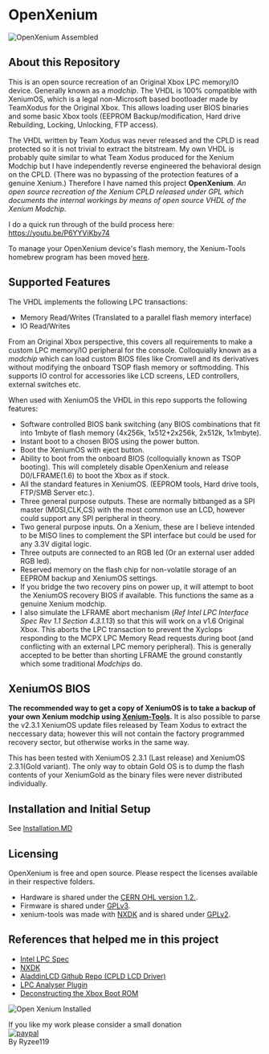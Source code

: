 


# OpenXenium
![OpenXenium Assembled](https://github.com/Ryzee119/OpenXenium/blob/master/Images/openxenium2.jpg?raw=true)
## About this Repository
This is an open source recreation of an Original Xbox LPC memory/IO device. Generally known as a *modchip*.
The VHDL is 100% compatible with XeniumOS, which is a legal non-Microsoft based bootloader made by TeamXodus for the Original Xbox. This allows loading user BIOS binaries and some basic Xbox tools (EEPROM Backup/modification, Hard drive Rebuilding, Locking, Unlocking, FTP access).  
  
The VHDL written by Team Xodus was never released and the CPLD is read protected so it is not trivial to extract the bitstream.
My own VHDL is probably quite similar to what Team Xodus produced for the Xenium Modchip but I have independently reverse engineered the behavioral design on the CPLD. (There was no bypassing of the protection features of a genuine Xenium.) Therefore I have named this project **OpenXenium**. *An open source recreation of the Xenium CPLD released under GPL which documents the internal workings by means of open source VHDL of the Xenium Modchip*.

I do a quick run through of the build process here: https://youtu.be/P6YYViKby74

To manage your OpenXenium device's flash memory, the Xenium-Tools homebrew program has been moved [here](https://github.com/Ryzee119/Xenium-Tools).

## Supported Features
The VHDL implements the following LPC transactions:
  * Memory Read/Writes (Translated to a parallel flash memory interface)
  * IO Read/Writes

From an Original Xbox perspective, this covers all requirements to make a custom LPC memory/IO peripheral for the console. Colloquially known as a *modchip* which can load custom BIOS files like Cromwell and its derivatives without modifying the onboard TSOP flash memory or softmodding. This supports IO control for accessories like LCD screens, LED controllers, external switches etc.

When used with XeniumOS the VHDL in this repo supports the following features:
  * Software controlled BIOS bank switching (any BIOS combinations that fit into 1mbyte of flash memory (4x256k, 1x512+2x256k, 2x512k, 1x1mbyte).
  * Instant boot to a chosen BIOS using the power button.
  * Boot the XeniumOS with eject button.
  * Ability to boot from the onboard BIOS (colloquially known as TSOP booting). This will completely disable OpenXenium and release D0/LFRAME(1.6) to boot the Xbox as if stock.
  * All the standard features in XeniumOS. (EEPROM tools, Hard drive tools, FTP/SMB Server etc.).
  * Three general purpose outputs. These are normally bitbanged as a SPI master (MOSI,CLK,CS) with the most common use an LCD, however could support any SPI peripheral in theory.
  * Two general purpose inputs. On a Xenium, these are I believe intended to be MISO lines to complement the SPI interface but could be used for any 3.3V digital logic.  
  * Three outputs are connected to an RGB led (Or an external user added RGB led).
  * Reserved memory on the flash chip for non-volatile storage of an EEPROM backup and XeniumOS settings.
  * If you bridge the two recovery pins on power up, it will attempt to boot the XeniumOS recovery BIOS if available. This functions the same as a genuine Xenium modchip.
  * I also simulate the LFRAME abort mechanism (*Ref Intel LPC Interface Spec Rev 1.1 Section 4.3.1.13*) so that this will work on a v1.6 Original Xbox. This aborts the LPC transaction to prevent the Xyclops responding to the MCPX LPC Memory Read requests during boot (and conflicting with an external LPC memory peripheral). This is generally accepted to be better than shorting LFRAME the ground constantly which some traditional *Modchips* do.

## XeniumOS BIOS
**The recommended way to get a copy of XeniumOS is to take a backup of your own Xenium modchip using [Xenium-Tools](https://github.com/Ryzee119/Xenium-Tools/releases).** It is also possible to parse the v2.3.1 XeniumOS update files released by Team Xodus to extract the neccessary data; however this will not contain the factory programmed recovery sector, but otherwise works in the same way.

This has been tested with XeniumOS 2.3.1 (Last release) and XeniumOS 2.3.1(Gold variant). The only way to obtain Gold OS is to dump the flash contents of your XeniumGold as the binary files were never distributed individually.

## Installation and Initial Setup
See [Installation.MD](https://github.com/Ryzee119/OpenXenium/blob/master/INSTALLATION.md)
## Licensing
OpenXenium is free and open source. Please respect the licenses available in their respective folders.
  *  Hardware is shared under the [CERN OHL version 1.2.](https://ohwr.org/cernohl).
  *  Firmware is shared under [GPLv3](https://www.gnu.org/licenses/quick-guide-gplv3.en.html).
  *  xenium-tools was made with [NXDK](https://github.com/XboxDev/nxdk) and is shared under [GPLv2](https://www.gnu.org/licenses/old-licenses/gpl-2.0.en.html).
## References that helped me in this project
  * [Intel LPC Spec](https://www.intel.com/content/dam/www/program/design/us/en/documents/low-pin-count-interface-specification.pdf)
  *  [NXDK](https://github.com/XboxDev/nxdk)  
  * [AladdinLCD  Github Repo (CPLD LCD Driver)](https://github.com/Ryzee119/AladdinLCD)
  * [LPC Analyser Plugin](https://github.com/Ryzee119/LPCAnalyzer)  
  * [Deconstructing the Xbox Boot ROM](https://mborgerson.com/deconstructing-the-xbox-boot-rom/)

![Open Xenium Installed](https://github.com/Ryzee119/OpenXenium/blob/master/Images/20191018_212705.jpg?raw=true)

If you like my work please consider a small donation<br>
[![paypal](https://img.shields.io/badge/Donate-PayPal-green.svg)](https://www.paypal.com/cgi-bin/webscr?cmd=_donations&business=49HV7N8QH9KQ8&currency_code=AUD&source=url)<br>
By Ryzee119
